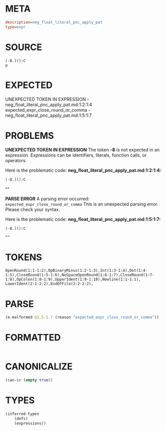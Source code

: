 # META
~~~ini
description=neg_float_literal_pnc_apply_pat
type=expr
~~~
# SOURCE
~~~roc
(-8.)():C
p
~~~
# EXPECTED
UNEXPECTED TOKEN IN EXPRESSION - neg_float_literal_pnc_apply_pat.md:1:2:1:4
expected_expr_close_round_or_comma - neg_float_literal_pnc_apply_pat.md:1:5:1:7
# PROBLEMS
**UNEXPECTED TOKEN IN EXPRESSION**
The token **-8** is not expected in an expression.
Expressions can be identifiers, literals, function calls, or operators.

Here is the problematic code:
**neg_float_literal_pnc_apply_pat.md:1:2:1:4:**
```roc
(-8.)():C
```
 ^^


**PARSE ERROR**
A parsing error occurred: `expected_expr_close_round_or_comma`
This is an unexpected parsing error. Please check your syntax.

Here is the problematic code:
**neg_float_literal_pnc_apply_pat.md:1:5:1:7:**
```roc
(-8.)():C
```
    ^^


# TOKENS
~~~zig
OpenRound(1:1-1:2),OpBinaryMinus(1:2-1:3),Int(1:3-1:4),Dot(1:4-1:5),CloseRound(1:5-1:6),NoSpaceOpenRound(1:6-1:7),CloseRound(1:7-1:8),OpColon(1:8-1:9),UpperIdent(1:9-1:10),Newline(1:1-1:1),
LowerIdent(2:1-2:2),EndOfFile(2:2-2:2),
~~~
# PARSE
~~~clojure
(e-malformed @1.5-1.7 (reason "expected_expr_close_round_or_comma"))
~~~
# FORMATTED
~~~roc

~~~
# CANONICALIZE
~~~clojure
(can-ir (empty true))
~~~
# TYPES
~~~clojure
(inferred-types
	(defs)
	(expressions))
~~~
